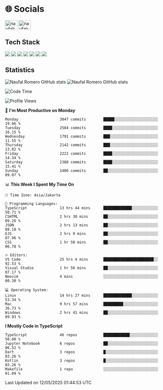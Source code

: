 <h1 align="">🌐 Socials</h1>
<p align="left">
<a href="https://linkedin.com/in/naufal-romero-putra-pratama-9ab816177/" target="blank"><img align="center" src="https://raw.githubusercontent.com/rahuldkjain/github-profile-readme-generator/master/src/images/icons/Social/linked-in-alt.svg" alt="naufalromero" height="30" width="40" /></a>
<a href="https://instagram.com/naufalromero" target="blank"><img align="center" src="https://raw.githubusercontent.com/rahuldkjain/github-profile-readme-generator/master/src/images/icons/Social/instagram.svg" alt="naufalromero" height="30" width="40" /></a>
</p>


<h2 align="">Tech Stack</h2>
<div align="">
  <img src="https://img.shields.io/badge/next.js-000000?style=for-the-badge&logo=nextdotjs&logoColor=white"/>
 <img src="https://img.shields.io/badge/typescript-%23007ACC.svg?style=for-the-badge&logo=typescript&logoColor=white"/>
 <img src="https://img.shields.io/badge/react-%2320232a.svg?style=for-the-badge&logo=react&logoColor=%2361DAFB"/>
 <img src="https://img.shields.io/badge/tailwindcss-%2338B2AC.svg?style=for-the-badge&logo=tailwind-css&logoColor=white"/>
 <img src="https://img.shields.io/badge/Prisma-3982CE?style=for-the-badge&logo=Prisma&logoColor=white"/>
 <img src="https://img.shields.io/badge/javascript-%23323330.svg?style=for-the-badge&logo=javascript&logoColor=%23F7DF1E"/>
 <img src="https://img.shields.io/badge/java-%23ED8B00.svg?style=for-the-badge&logo=openjdk&logoColor=white"/>
</div>


<h2 align="">Statistics</h2>
<div align="">
<img src="https://github-readme-stats-xi-nine-74.vercel.app/api?username=romves&show_icons=true&theme=tokyonight&include_all_commits=true&count_private=true" alt="Naufal Romero GitHub stats"/>
<img src="https://github-readme-stats-xi-nine-74.vercel.app/api/top-langs/?username=romves&theme=tokyonight&hide_border=false&include_all_commits=true&count_private=true&layout=compact" alt="Naufal Romero GitHub stats"/>
</div>

<!--START_SECTION:waka-->
![Code Time](http://img.shields.io/badge/Code%20Time-2%2C388%20hrs%2058%20mins-blue)

![Profile Views](http://img.shields.io/badge/Profile%20Views-0-blue)

📅 **I'm Most Productive on Monday** 

```text
Monday                   3047 commits        █████░░░░░░░░░░░░░░░░░░░░   19.66 % 
Tuesday                  2504 commits        ████░░░░░░░░░░░░░░░░░░░░░   16.15 % 
Wednesday                1791 commits        ███░░░░░░░░░░░░░░░░░░░░░░   11.55 % 
Thursday                 2142 commits        ███░░░░░░░░░░░░░░░░░░░░░░   13.82 % 
Friday                   2222 commits        ████░░░░░░░░░░░░░░░░░░░░░   14.34 % 
Saturday                 2388 commits        ████░░░░░░░░░░░░░░░░░░░░░   15.41 % 
Sunday                   1406 commits        ██░░░░░░░░░░░░░░░░░░░░░░░   09.07 % 
```


📊 **This Week I Spent My Time On** 

```text
🕑︎ Time Zone: Asia/Jakarta

💬 Programming Languages: 
TypeScript               13 hrs 44 mins      █████████████░░░░░░░░░░░░   50.71 % 
CSHTML                   2 hrs 30 mins       ██░░░░░░░░░░░░░░░░░░░░░░░   09.26 % 
JSON                     2 hrs 13 mins       ██░░░░░░░░░░░░░░░░░░░░░░░   08.18 % 
EJS                      2 hrs 9 mins        ██░░░░░░░░░░░░░░░░░░░░░░░   07.96 % 
CSS                      1 hr 50 mins        ██░░░░░░░░░░░░░░░░░░░░░░░   06.78 % 

🔥 Editors: 
VS Code                  25 hrs 4 mins       ███████████████████████░░   92.53 % 
Visual Studio            1 hr 56 mins        ██░░░░░░░░░░░░░░░░░░░░░░░   07.17 % 
Neovim                   4 mins              ░░░░░░░░░░░░░░░░░░░░░░░░░   00.30 % 

💻 Operating System: 
Linux                    14 hrs 27 mins      █████████████░░░░░░░░░░░░   53.34 % 
Mac                      9 hrs 57 mins       █████████░░░░░░░░░░░░░░░░   36.73 % 
Windows                  2 hrs 41 mins       ██░░░░░░░░░░░░░░░░░░░░░░░   09.93 % 
```

**I Mostly Code in TypeScript** 

```text
TypeScript               46 repos            ████████████░░░░░░░░░░░░░   50.00 % 
Jupyter Notebook         6 repos             ██░░░░░░░░░░░░░░░░░░░░░░░   06.52 % 
Dart                     3 repos             █░░░░░░░░░░░░░░░░░░░░░░░░   03.26 % 
Kotlin                   3 repos             █░░░░░░░░░░░░░░░░░░░░░░░░   03.26 % 
Makefile                 1 repo              ░░░░░░░░░░░░░░░░░░░░░░░░░   01.09 % 
```




 Last Updated on 12/05/2025 01:44:53 UTC
<!--END_SECTION:waka-->
